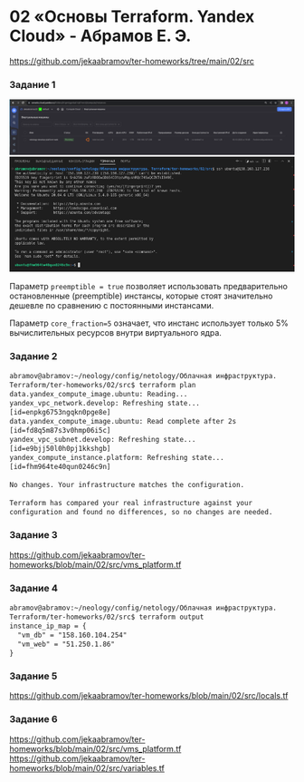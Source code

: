 # 02 «Основы Terraform. Yandex Cloud» - Абрамов Е. Э.

https://github.com/jekaabramov/ter-homeworks/tree/main/02/src

### Задание 1

![](https://github.com/jekaabramov/netology_hw/blob/master/%D0%9E%D0%B1%D0%BB%D0%B0%D1%87%D0%BD%D0%B0%D1%8F%20%D0%B8%D0%BD%D1%84%D1%80%D0%B0%D1%81%D1%82%D1%80%D1%83%D0%BA%D1%82%D1%83%D1%80%D0%B0.%20Terraform/02_%C2%AB%D0%9E%D1%81%D0%BD%D0%BE%D0%B2%D1%8B%20Terraform.%20Yandex%20Cloud%C2%BB/img/1-1.png)
![](https://github.com/jekaabramov/netology_hw/blob/master/%D0%9E%D0%B1%D0%BB%D0%B0%D1%87%D0%BD%D0%B0%D1%8F%20%D0%B8%D0%BD%D1%84%D1%80%D0%B0%D1%81%D1%82%D1%80%D1%83%D0%BA%D1%82%D1%83%D1%80%D0%B0.%20Terraform/02_%C2%AB%D0%9E%D1%81%D0%BD%D0%BE%D0%B2%D1%8B%20Terraform.%20Yandex%20Cloud%C2%BB/img/1-2.png)

Параметр ```preemptible = true``` позволяет использовать предварительно остановленные (preemptible) инстансы, которые стоят значительно дешевле по сравнению с постоянными инстансами. 

Параметр ```core_fraction=5``` означает, что инстанс использует только 5% вычислительных ресурсов внутри виртуального ядра. 

### Задание 2

```
abramov@abramov:~/neology/config/netology/Облачная инфраструктура. Terraform/ter-homeworks/02/src$ terraform plan
data.yandex_compute_image.ubuntu: Reading...
yandex_vpc_network.develop: Refreshing state... [id=enpkg6753ngqkn0pge8e]
data.yandex_compute_image.ubuntu: Read complete after 2s [id=fd8q5m87s3v0hmp06i5c]
yandex_vpc_subnet.develop: Refreshing state... [id=e9bjj50l0h0pj1kkshgb]
yandex_compute_instance.platform: Refreshing state... [id=fhm964te40qun0246c9n]

No changes. Your infrastructure matches the configuration.

Terraform has compared your real infrastructure against your configuration and found no differences, so no changes are needed.
```

### Задание 3

https://github.com/jekaabramov/ter-homeworks/blob/main/02/src/vms_platform.tf

### Задание 4
```
abramov@abramov:~/neology/config/netology/Облачная инфраструктура. Terraform/ter-homeworks/02/src$ terraform output
instance_ip_map = {
  "vm_db" = "158.160.104.254"
  "vm_web" = "51.250.1.86"
}
```

### Задание 5

https://github.com/jekaabramov/ter-homeworks/blob/main/02/src/locals.tf

### Задание 6

https://github.com/jekaabramov/ter-homeworks/blob/main/02/src/vms_platform.tf \
https://github.com/jekaabramov/ter-homeworks/blob/main/02/src/variables.tf
